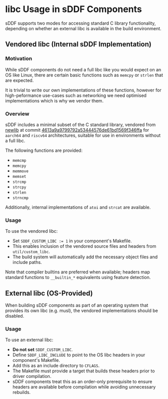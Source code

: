 <!--
    Copyright 2025, UNSW

    SPDX-License-Identifier: BSD-2-Clause
-->
# libc Usage in sDDF Components

sDDF supports two modes for accessing standard C library functionality,
depending on whether an external libc is available in the build environment.

## Vendored libc (Internal sDDF Implementation)

### Motivation

While sDDF components do not need a full libc like you would expect on an OS
like Linux, there are certain basic functions such as `memcpy` or `strlen` that
are expected.

It is trivial to write our own implementations of these functions, however for
high-peformance use-cases such as networking we need optimised implementations
which is why we vendor them.

### Overview

sDDF includes a minimal subset of the C standard library, vendored from
[newlib](https://sourceware.org/git/newlib-cygwin.git) at commit
[4613a9a9799792a53444576de61bd1569f346ffa](https://sourceware.org/git/?p=newlib-cygwin.git;a=commit;h=4613a9a9799792a53444576de61bd1569f346ffa)
for `aarch64` and `riscv64` architectures, suitable for use in environments
without a full libc.

The following functions are provided:

- `memcmp`
- `memcpy`
- `memmove`
- `memset`
- `strcmp`
- `strcpy`
- `strlen`
- `strncmp`

Additionally, internal implementations of `atoi` and `strcat` are available.

### Usage

To use the vendored libc:

- Set `SDDF_CUSTOM_LIBC := 1` in your component's Makefile.
- This enables inclusion of the vendored source files and headers from
`util/custom_libc`.
- The build system will automatically add the necessary object files and include
paths.

Note that compiler builtins are preferred when available; headers map standard
functions to `__builtin_*` equivalents using feature detection.

## External libc (OS-Provided)

When building sDDF components as part of an operating system that provides its
own libc (e.g. musl), the vendored implementations should be disabled.

### Usage

To use an external libc:

- **Do not set** `SDDF_CUSTOM_LIBC`.
- Define `SDDF_LIBC_INCLUDE` to point to the OS libc headers in your component's
Makefile.
- Add this as an include directory to `CFLAGS`.
- The Makefile must provide a target that builds these headers prior to driver
compilation.
- sDDF components treat this as an order-only prerequisite to ensure headers
are available before compilation while avoiding unnecessary rebuilds.
